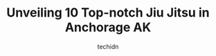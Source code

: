---
layout: ampstory
image: https://i0.wp.com/www.depkes.org/wp-content/uploads/2023/06/jiu-jitsu-0-in-anchorage-ak-1685849949.jpeg?resize=640,853
author: techidn
featured: false
description: Discover the impressive array of Jiu Jitsu options in Anchorage AK, where you can find 10 of the largest Jiu Jitsu establishments in the area. From renowned classics to hidden gems, Anchorag
title: Unveiling 10 Top-notch Jiu Jitsu in Anchorage AK
cover:
   title: Unveiling 10 Top-notch Jiu Jitsu in Anchorage AK
   subtitle: Rickpate
   background: https://www.depkes.org/wp-content/uploads/2023/06/jiu-jitsu-0-in-anchorage-ak-1685849949.jpeg

pages: 
 - layout: thirds
   top: <h1>#1 Legacy Jiu Jitsu</h1>
   bottom: "<p>If youre wanting to learn SELF DEFENSE😏, get in shape or compete, this is the place! Great coaching and great team mates willing to push you. Friendly environment a</p>"
   background: https://www.depkes.org/wp-content/uploads/2023/06/jiu-jitsu-1-in-anchorage-ak-1685849949.jpeg
   backgroundblur: true
 - layout: thirds
   top: <h1>#2 Champ Martial Arts</h1>
   bottom: "<p>Great Master Yu and instructors. There is always high energy and the atmosphere is always conducive to learning. The teaching is also great, so everything is very easy to</p>"
   background: https://www.depkes.org/wp-content/uploads/2023/06/jiu-jitsu-2-in-anchorage-ak-1685849949.jpeg
   cta:
      link: https://www.depkes.org/blog/unveiling-10-top-notch-jiu-jitsu-in-anchorage-ak/
      text: Unveiling 10 Top-notch Jiu Jitsu in Anchorage AK
 - layout: thirds
   top: <h1>#3 Okamotos Karate</h1>
   bottom: "<p>501 W International Airport Rd #34, Anchorage, AK 99518, United States</p>"
   background: https://www.depkes.org/wp-content/uploads/2023/06/jiu-jitsu-3-in-anchorage-ak-1685849950.jpeg
   cta:
      link: https://www.depkes.org/blog/unveiling-10-top-notch-jiu-jitsu-in-anchorage-ak/
      text: Unveiling 10 Top-notch Jiu Jitsu in Anchorage AK
 - layout: thirds
   top: <h1>#4 Krav Maga Anchorage</h1>
   bottom: "<p>401 W International Airport Rd #1, Anchorage, AK 99518, United States</p>"
   background: https://images.unsplash.com/photo-1553949345-eb786bb3f7ba?ixlib=rb-4.0.3&ixid=MnwxMjA3fDB8MHxwaG90by1wYWdlfHx8fGVufDB8fHx8&auto=format&fit=crop&w=640&h=853&q=80
   cta:
      link: https://www.depkes.org/blog/unveiling-10-top-notch-jiu-jitsu-in-anchorage-ak/
      text: Unveiling 10 Top-notch Jiu Jitsu in Anchorage AK
 - layout: thirds
   top: <h1>#5 Tanakas Martial Arts Academy</h1>
   bottom: "<p>2701 Fairbanks St STE 205, Anchorage, AK 99503, United States</p>"
   background: https://images.unsplash.com/photo-1547366785-564103df7e13?ixlib=rb-4.0.3&ixid=MnwxMjA3fDB8MHxwaG90by1wYWdlfHx8fGVufDB8fHx8&auto=format&fit=crop&w=640&h=853&q=80
   cta:
      link: https://www.depkes.org/blog/unveiling-10-top-notch-jiu-jitsu-in-anchorage-ak/
      text: Unveiling 10 Top-notch Jiu Jitsu in Anchorage AK
 - layout: thirds
   top: <h1>#6 The Sword Brazilian Jiu-Jitsu</h1>
   bottom: "<p>12551 Old Glenn Hwy, Eagle River, AK 99577, United States</p>"
   background: https://images.unsplash.com/photo-1531169509526-f8f1fdaa4a67?ixlib=rb-4.0.3&ixid=MnwxMjA3fDB8MHxwaG90by1wYWdlfHx8fGVufDB8fHx8&auto=format&fit=crop&w=640&h=853&q=80
   cta:
      link: https://www.depkes.org/blog/unveiling-10-top-notch-jiu-jitsu-in-anchorage-ak/
      text: Unveiling 10 Top-notch Jiu Jitsu in Anchorage AK
 - layout: thirds
   top: <h1>#7 J Park Tae Kwon Do</h1>
   bottom: "<p>3561 E Tudor Rd, Anchorage, AK 99507, United States</p>"
   background: https://images.unsplash.com/photo-1597773150796-e5c14ebecbf5?ixlib=rb-4.0.3&ixid=MnwxMjA3fDB8MHxwaG90by1wYWdlfHx8fGVufDB8fHx8&auto=format&fit=crop&w=640&h=853&q=80
   cta:
      link: https://www.depkes.org/blog/unveiling-10-top-notch-jiu-jitsu-in-anchorage-ak/
      text: Unveiling 10 Top-notch Jiu Jitsu in Anchorage AK
 - layout: thirds
   middle: Continue reading...
   background: https://images.unsplash.com/photo-1574169208507-84376144848b?ixlib=rb-4.0.3&ixid=MnwxMjA3fDB8MHxwaG90by1wYWdlfHx8fGVufDB8fHx8&auto=format&fit=crop&w=640&h=853&q=80
   cta:
      link: https://www.depkes.org/blog/unveiling-10-top-notch-jiu-jitsu-in-anchorage-ak/
      text: Unveiling 10 Top-notch Jiu Jitsu in Anchorage AK
      
---